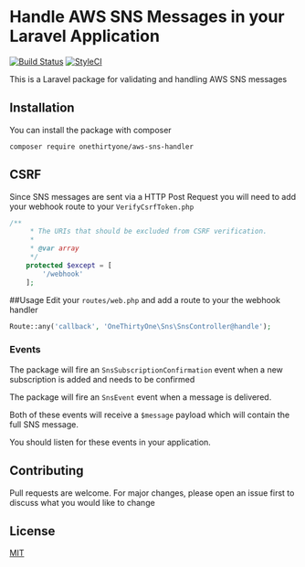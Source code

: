 # Handle AWS SNS Messages in your Laravel Application

[![Build Status](https://travis-ci.org/robbfountain/aws-sns-handler.svg?branch=master)](https://travis-ci.org/robbfountain/aws-sns-handler) [![StyleCI](https://github.styleci.io/repos/252278727/shield?branch=master)](https://github.styleci.io/repos/252278727)

This is a Laravel package for validating and handling AWS SNS messages


## Installation
You can install the package with composer

```
composer require onethirtyone/aws-sns-handler
```

## CSRF
Since SNS messages are sent via a HTTP Post Request you will need to add your webhook route to your ```VerifyCsrfToken.php```
```php
/**
     * The URIs that should be excluded from CSRF verification.
     *
     * @var array
     */
    protected $except = [
        '/webhook'
    ];
```

##Usage
Edit your ```routes/web.php``` and add a route to your the webhook handler
```php
Route::any('callback', 'OneThirtyOne\Sns\SnsController@handle');
```

### Events
The package will fire an ```SnsSubscriptionConfirmation``` event when a new subscription is added and needs to be confirmed

The package will fire an ```SnsEvent``` event when a message is delivered.

Both of these events will receive a ```$message``` payload which will contain the full SNS message. 

You should listen for these events in your application.

## Contributing
Pull requests are welcome.  For major changes, please open an issue first to discuss what you would like to change

## License
[MIT](https://choosealicense.com/licenses/mit/)


